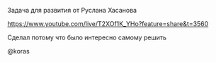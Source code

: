 Задача для развития от Руслана Хасанова

https://www.youtube.com/live/T2XOf1K_YHo?feature=share&t=3560

Сделал потому что было интересно самому решить

@koras